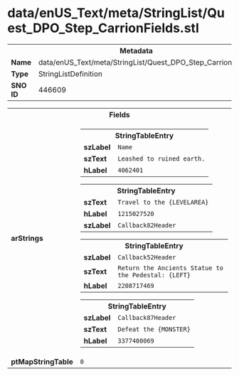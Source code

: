 <h1>data/enUS_Text/meta/StringList/Quest_DPO_Step_CarrionFields.stl</h1><table><tr><th colspan="100%">Metadata</th></tr><tr><td><b>Name</b></td><td>data/enUS_Text/meta/StringList/Quest_DPO_Step_CarrionFields.stl</td></tr><tr><td><b>Type</b></td><td>StringListDefinition</td></tr><tr><td><b>SNO ID</b></td><td>446609</td></tr></table>

<table><tr><th colspan="100%">Fields</th></tr><tr><td><b>arStrings</b></td><td><table><tr><th colspan="100%">StringTableEntry</th></tr><tr><td><b>szLabel</b></td><td><code>Name</code></td></tr><tr><td><b>szText</b></td><td><code>Leashed to ruined earth.</code></td></tr><tr><td><b>hLabel</b></td><td><code>4062401</code></td></tr></table>


<table><tr><th colspan="100%">StringTableEntry</th></tr><tr><td><b>szText</b></td><td><code>Travel to the {LEVELAREA}</code></td></tr><tr><td><b>hLabel</b></td><td><code>1215027520</code></td></tr><tr><td><b>szLabel</b></td><td><code>Callback82Header</code></td></tr></table>


<table><tr><th colspan="100%">StringTableEntry</th></tr><tr><td><b>szLabel</b></td><td><code>Callback52Header</code></td></tr><tr><td><b>szText</b></td><td><code>Return the Ancients Statue to the Pedestal: {LEFT}</code></td></tr><tr><td><b>hLabel</b></td><td><code>2208717469</code></td></tr></table>


<table><tr><th colspan="100%">StringTableEntry</th></tr><tr><td><b>szLabel</b></td><td><code>Callback87Header</code></td></tr><tr><td><b>szText</b></td><td><code>Defeat the {MONSTER}</code></td></tr><tr><td><b>hLabel</b></td><td><code>3377400069</code></td></tr></table>


</td></tr><tr><td><b>ptMapStringTable</b></td><td><code>0</code></td></tr></table>

